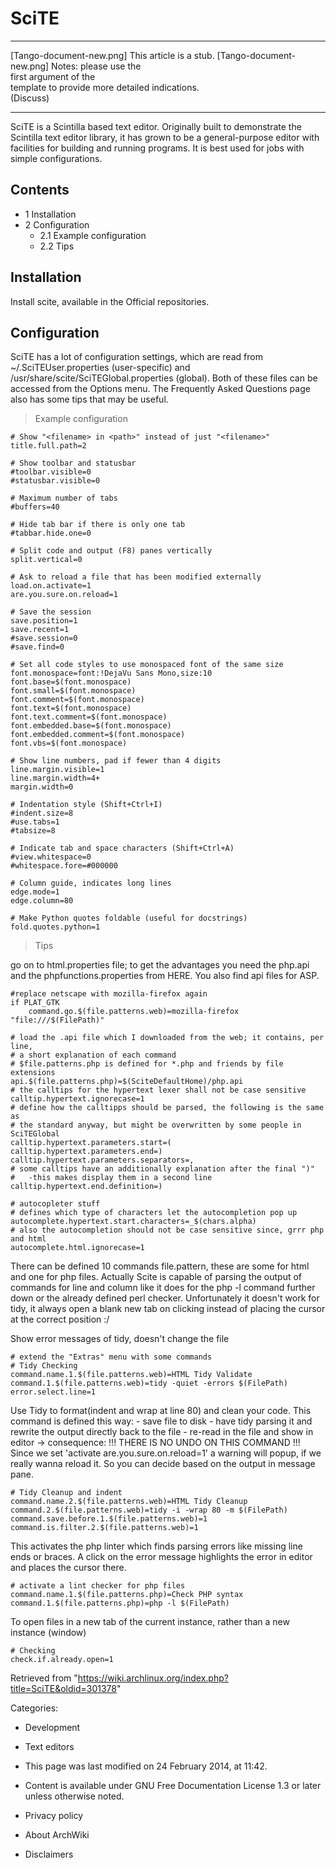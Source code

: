 SciTE
=====

  ------------------------ ------------------------ ------------------------
  [Tango-document-new.png] This article is a stub.  [Tango-document-new.png]
                           Notes: please use the    
                           first argument of the    
                           template to provide more 
                           detailed indications.    
                           (Discuss)                
  ------------------------ ------------------------ ------------------------

SciTE is a Scintilla based text editor. Originally built to demonstrate
the Scintilla text editor library, it has grown to be a general-purpose
editor with facilities for building and running programs. It is best
used for jobs with simple configurations.

Contents
--------

-   1 Installation
-   2 Configuration
    -   2.1 Example configuration
    -   2.2 Tips

Installation
------------

Install scite, available in the Official repositories.

Configuration
-------------

SciTE has a lot of configuration settings, which are read from
~/.SciTEUser.properties (user-specific) and
/usr/share/scite/SciTEGlobal.properties (global). Both of these files
can be accessed from the Options menu. The Frequently Asked Questions
page also has some tips that may be useful.

> Example configuration

    # Show "<filename> in <path>" instead of just "<filename>"
    title.full.path=2

    # Show toolbar and statusbar
    #toolbar.visible=0
    #statusbar.visible=0

    # Maximum number of tabs
    #buffers=40

    # Hide tab bar if there is only one tab
    #tabbar.hide.one=0

    # Split code and output (F8) panes vertically
    split.vertical=0

    # Ask to reload a file that has been modified externally
    load.on.activate=1
    are.you.sure.on.reload=1

    # Save the session
    save.position=1
    save.recent=1
    #save.session=0
    #save.find=0

    # Set all code styles to use monospaced font of the same size
    font.monospace=font:!DejaVu Sans Mono,size:10
    font.base=$(font.monospace)
    font.small=$(font.monospace)
    font.comment=$(font.monospace)
    font.text=$(font.monospace)
    font.text.comment=$(font.monospace)
    font.embedded.base=$(font.monospace)
    font.embedded.comment=$(font.monospace)
    font.vbs=$(font.monospace)

    # Show line numbers, pad if fewer than 4 digits
    line.margin.visible=1
    line.margin.width=4+
    margin.width=0

    # Indentation style (Shift+Ctrl+I)
    #indent.size=8
    #use.tabs=1
    #tabsize=8

    # Indicate tab and space characters (Shift+Ctrl+A)
    #view.whitespace=0
    #whitespace.fore=#000000

    # Column guide, indicates long lines
    edge.mode=1
    edge.column=80

    # Make Python quotes foldable (useful for docstrings)
    fold.quotes.python=1

> Tips

go on to html.properties file; to get the advantages you need the
php.api and the phpfunctions.properties from HERE. You also find api
files for ASP.

    #replace netscape with mozilla-firefox again
    if PLAT_GTK
    	command.go.$(file.patterns.web)=mozilla-firefox "file:///$(FilePath)"

    # load the .api file which I downloaded from the web; it contains, per line,
    # a short explanation of each command
    # $file.patterns.php is defined for *.php and friends by file extensions
    api.$(file.patterns.php)=$(SciteDefaultHome)/php.api
    # the calltips for the hypertext lexer shall not be case sensitive
    calltip.hypertext.ignorecase=1
    # define how the calltipps should be parsed, the following is the same as
    # the standard anyway, but might be overwritten by some people in SciTEGlobal
    calltip.hypertext.parameters.start=(
    calltip.hypertext.parameters.end=)
    calltip.hypertext.parameters.separators=,
    # some calltips have an additionally explanation after the final ")"
    #   -this makes display them in a second line
    calltip.hypertext.end.definition=)

    # autocopleter stuff
    # defines which type of characters let the autocompletion pop up
    autocomplete.hypertext.start.characters=_$(chars.alpha)
    # also the autocompletion should not be case sensitive since, grrr php and html
    autocomplete.html.ignorecase=1

There can be defined 10 commands file.pattern, these are some for html
and one for php files. Actually Scite is capable of parsing the output
of commands for line and column like it does for the php -l command
further down or the already defined perl checker. Unfortunately it
doesn't work for tidy, it always open a blank new tab on clicking
instead of placing the cursor at the correct position :/

Show error messages of tidy, doesn't change the file

    # extend the "Extras" menu with some commands
    # Tidy Checking
    command.name.1.$(file.patterns.web)=HTML Tidy Validate
    command.1.$(file.patterns.web)=tidy -quiet -errors $(FilePath)
    error.select.line=1

Use Tidy to format(indent and wrap at line 80) and clean your code. This
command is defined this way: - save file to disk - have tidy parsing it
and rewrite the output directly back to the file - re-read in the file
and show in editor -> consequence: !!! THERE IS NO UNDO ON THIS
COMMAND !!! Since we set 'activate are.you.sure.on.reload=1' a warning
will popup, if we really wanna reload it. So you can decide based on the
output in message pane.

    # Tidy Cleanup and indent
    command.name.2.$(file.patterns.web)=HTML Tidy Cleanup
    command.2.$(file.patterns.web)=tidy -i -wrap 80 -m $(FilePath)
    command.save.before.1.$(file.patterns.web)=1
    command.is.filter.2.$(file.patterns.web)=1

This activates the php linter which finds parsing errors like missing
line ends or braces. A click on the error message highlights the error
in editor and places the cursor there.

    # activate a lint checker for php files
    command.name.1.$(file.patterns.php)=Check PHP syntax
    command.1.$(file.patterns.php)=php -l $(FilePath)

To open files in a new tab of the current instance, rather than a new
instance (window)

    # Checking
    check.if.already.open=1

Retrieved from
"https://wiki.archlinux.org/index.php?title=SciTE&oldid=301378"

Categories:

-   Development
-   Text editors

-   This page was last modified on 24 February 2014, at 11:42.
-   Content is available under GNU Free Documentation License 1.3 or
    later unless otherwise noted.
-   Privacy policy
-   About ArchWiki
-   Disclaimers
